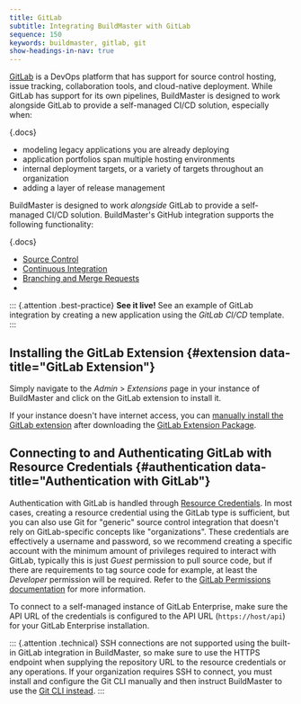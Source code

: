 ```yaml
---
title: GitLab
subtitle: Integrating BuildMaster with GitLab
sequence: 150 
keywords: buildmaster, gitlab, git
show-headings-in-nav: true
---
```


[GitLab](https://about.gitlab.com/) is a DevOps platform that has support for source control hosting, issue tracking, collaboration tools, and cloud-native deployment. While GitLab has support for its own pipelines, BuildMaster is designed to work alongside GitLab to provide a self-managed CI/CD solution, especially when:

{.docs}
 - modeling legacy applications you are already deploying
 - application portfolios span multiple hosting environments
 - internal deployment targets, or a variety of targets throughout an organization
 - adding a layer of release management 

BuildMaster is designed to work *alongside* GitLab to provide a self-managed CI/CD solution. BuildMaster's GitHub integration supports the following functionality:

{.docs}
 - [Source Control](gitlab/source-control)
 - [Continuous Integration](gitlab/ci)
 - [Branching and Merge Requests](gitlab/branching)
 - 
::: {.attention .best-practice}
**See it live!** See an example of GitLab integration by creating a new application using the *GitLab CI/CD* template.
:::

## Installing the GitLab Extension {#extension data-title="GitLab Extension"}

Simply navigate to the *Admin* > *Extensions* page in your instance of BuildMaster and click on the GitLab extension to install it.

If your instance doesn't have internet access, you can [manually install the GitLab extension](https://docs.inedo.com/docs/buildmaster/reference/extensions#manual-install) after downloading the [GitLab Extension Package](https://proget.inedo.com/feeds/Extensions/inedox/GitLab).

## Connecting to and Authenticating GitLab with Resource Credentials {#authentication data-title="Authentication with GitLab"}

Authentication with GitLab is handled through [Resource Credentials](/docs/buildmaster/administration/resource-credentials). In most cases, creating a resource credential using the GitLab type is sufficient, but you can also use Git for "generic" source control integration that doesn't rely on GitLab-specific concepts like "organizations". These credentials are effectively a username and password, so we recommend creating a specific account with the minimum amount of privileges required to interact with GitLab, typically this is just *Guest* permission to pull source code, but if there are requirements to tag source code for example, at least the *Developer* permission will be required. Refer to the [GitLab Permissions documentation](https://gitlab.com/help/user/permissions) for more information.

To connect to a self-managed instance of GitLab Enterprise, make sure the API URL of the credentials is configured to the API URL (`https://host/api`) for your GitLab Enterprise installation.

::: {.attention .technical}
SSH connections are not supported using the built-in GitLab integration in BuildMaster, so make sure to use the HTTPS endpoint when supplying the repository URL to the resource credentials or any operations. If your organization requires SSH to connect, you must install and configure the Git CLI manually and then instruct BuildMaster to use the [Git CLI instead](#cli).
:::
